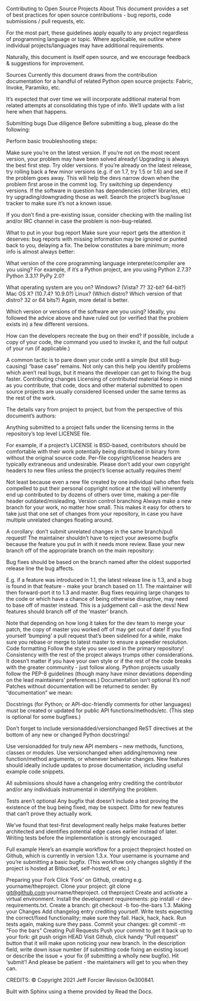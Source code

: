Contributing to Open Source Projects
About
This document provides a set of best practices for open source contributions - bug reports, code submissions / pull requests, etc.

For the most part, these guidelines apply equally to any project regardless of programming language or topic. Where applicable, we outline where individual projects/languages may have additional requirements.

Naturally, this document is itself open source, and we encourage feedback & suggestions for improvement.

Sources
Currently this document draws from the contribution documentation for a handful of related Python open source projects: Fabric, Invoke, Paramiko, etc.

It’s expected that over time we will incorporate additional material from related attempts at consolidating this type of info. We’ll update with a list here when that happens.

Submitting bugs
Due diligence
Before submitting a bug, please do the following:

Perform basic troubleshooting steps:

Make sure you’re on the latest version. If you’re not on the most recent version, your problem may have been solved already! Upgrading is always the best first step.
Try older versions. If you’re already on the latest release, try rolling back a few minor versions (e.g. if on 1.7, try 1.5 or 1.6) and see if the problem goes away. This will help the devs narrow down when the problem first arose in the commit log.
Try switching up dependency versions. If the software in question has dependencies (other libraries, etc) try upgrading/downgrading those as well.
Search the project’s bug/issue tracker to make sure it’s not a known issue.

If you don’t find a pre-existing issue, consider checking with the mailing list and/or IRC channel in case the problem is non-bug-related.

What to put in your bug report
Make sure your report gets the attention it deserves: bug reports with missing information may be ignored or punted back to you, delaying a fix. The below constitutes a bare minimum; more info is almost always better:

What version of the core programming language interpreter/compiler are you using? For example, if it’s a Python project, are you using Python 2.7.3? Python 3.3.1? PyPy 2.0?

What operating system are you on? Windows? (Vista? 7? 32-bit? 64-bit?) Mac OS X? (10.7.4? 10.9.0?) Linux? (Which distro? Which version of that distro? 32 or 64 bits?) Again, more detail is better.

Which version or versions of the software are you using? Ideally, you followed the advice above and have ruled out (or verified that the problem exists in) a few different versions.

How can the developers recreate the bug on their end? If possible, include a copy of your code, the command you used to invoke it, and the full output of your run (if applicable.)

A common tactic is to pare down your code until a simple (but still bug-causing) “base case” remains. Not only can this help you identify problems which aren’t real bugs, but it means the developer can get to fixing the bug faster.
Contributing changes
Licensing of contributed material
Keep in mind as you contribute, that code, docs and other material submitted to open source projects are usually considered licensed under the same terms as the rest of the work.

The details vary from project to project, but from the perspective of this document’s authors:

Anything submitted to a project falls under the licensing terms in the repository’s top level LICENSE file.

For example, if a project’s LICENSE is BSD-based, contributors should be comfortable with their work potentially being distributed in binary form without the original source code.
Per-file copyright/license headers are typically extraneous and undesirable. Please don’t add your own copyright headers to new files unless the project’s license actually requires them!

Not least because even a new file created by one individual (who often feels compelled to put their personal copyright notice at the top) will inherently end up contributed to by dozens of others over time, making a per-file header outdated/misleading.
Version control branching
Always make a new branch for your work, no matter how small. This makes it easy for others to take just that one set of changes from your repository, in case you have multiple unrelated changes floating around.

A corollary: don’t submit unrelated changes in the same branch/pull request! The maintainer shouldn’t have to reject your awesome bugfix because the feature you put in with it needs more review.
Base your new branch off of the appropriate branch on the main repository:

Bug fixes should be based on the branch named after the oldest supported release line the bug affects.

E.g. if a feature was introduced in 1.1, the latest release line is 1.3, and a bug is found in that feature - make your branch based on 1.1. The maintainer will then forward-port it to 1.3 and master.
Bug fixes requiring large changes to the code or which have a chance of being otherwise disruptive, may need to base off of master instead. This is a judgement call – ask the devs!
New features should branch off of the ‘master’ branch.

Note that depending on how long it takes for the dev team to merge your patch, the copy of master you worked off of may get out of date! If you find yourself ‘bumping’ a pull request that’s been sidelined for a while, make sure you rebase or merge to latest master to ensure a speedier resolution.
Code formatting
Follow the style you see used in the primary repository! Consistency with the rest of the project always trumps other considerations. It doesn’t matter if you have your own style or if the rest of the code breaks with the greater community - just follow along.
Python projects usually follow the PEP-8 guidelines (though many have minor deviations depending on the lead maintainers’ preferences.)
Documentation isn’t optional
It’s not! Patches without documentation will be returned to sender. By “documentation” we mean:

Docstrings (for Python; or API-doc-friendly comments for other languages) must be created or updated for public API functions/methods/etc. (This step is optional for some bugfixes.)

Don’t forget to include versionadded/versionchanged ReST directives at the bottom of any new or changed Python docstrings!

Use versionadded for truly new API members – new methods, functions, classes or modules.
Use versionchanged when adding/removing new function/method arguments, or whenever behavior changes.
New features should ideally include updates to prose documentation, including useful example code snippets.

All submissions should have a changelog entry crediting the contributor and/or any individuals instrumental in identifying the problem.

Tests aren’t optional
Any bugfix that doesn’t include a test proving the existence of the bug being fixed, may be suspect. Ditto for new features that can’t prove they actually work.

We’ve found that test-first development really helps make features better architected and identifies potential edge cases earlier instead of later. Writing tests before the implementation is strongly encouraged.

Full example
Here’s an example workflow for a project theproject hosted on Github, which is currently in version 1.3.x. Your username is yourname and you’re submitting a basic bugfix. (This workflow only changes slightly if the project is hosted at Bitbucket, self-hosted, or etc.)

Preparing your Fork
Click ‘Fork’ on Github, creating e.g. yourname/theproject.
Clone your project: git clone git@github.com:yourname/theproject.
cd theproject
Create and activate a virtual environment.
Install the development requirements: pip install -r dev-requirements.txt.
Create a branch: git checkout -b foo-the-bars 1.3.
Making your Changes
Add changelog entry crediting yourself.
Write tests expecting the correct/fixed functionality; make sure they fail.
Hack, hack, hack.
Run tests again, making sure they pass.
Commit your changes: git commit -m "Foo the bars"
Creating Pull Requests
Push your commit to get it back up to your fork: git push origin HEAD
Visit Github, click handy “Pull request” button that it will make upon noticing your new branch.
In the description field, write down issue number (if submitting code fixing an existing issue) or describe the issue + your fix (if submitting a wholly new bugfix).
Hit ‘submit’! And please be patient - the maintainers will get to you when they can.

CREDITS:
© Copyright 2021 Jeff Forcier Revision 0e300841.

Built with Sphinx using a theme provided by Read the Docs.
